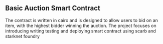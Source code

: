 ## Basic Auction Smart Contract

The contract is written in cairo and is designed to allow users to bid on an item, with the highest bidder winning the auction. The project focuses on introducing writing testing and deploying smart contract using scarb and starknet foundry
